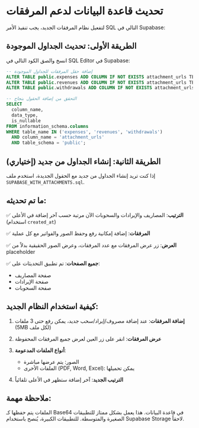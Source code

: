 # تحديث قاعدة البيانات لدعم المرفقات

لتفعيل نظام المرفقات الجديد، يجب تنفيذ الأمر SQL التالي في Supabase:

## الطريقة الأولى: تحديث الجداول الموجودة

انسخ والصق الكود التالي في SQL Editor في Supabase:

```sql
-- إضافة حقل المرفقات للجداول الموجودة
ALTER TABLE public.expenses ADD COLUMN IF NOT EXISTS attachment_urls TEXT;
ALTER TABLE public.revenues ADD COLUMN IF NOT EXISTS attachment_urls TEXT;
ALTER TABLE public.withdrawals ADD COLUMN IF NOT EXISTS attachment_urls TEXT;

-- التحقق من إضافة الحقول بنجاح
SELECT 
  column_name,
  data_type,
  is_nullable
FROM information_schema.columns 
WHERE table_name IN ('expenses', 'revenues', 'withdrawals') 
  AND column_name = 'attachment_urls'
  AND table_schema = 'public';
```

## الطريقة الثانية: إنشاء الجداول من جديد (إختياري)

إذا كنت تريد إنشاء الجداول من جديد مع الحقول الجديدة، استخدم ملف `SUPABASE_WITH_ATTACHMENTS.sql`.

## ما تم تحديثه:

✅ **الترتيب**: المصاريف والإيرادات والسحوبات الآن مرتبة حسب آخر إضافة في الأعلى (استخدام `created_at`)

✅ **المرفقات**: إضافة إمكانية رفع وحفظ الصور والفواتير مع كل عملية

✅ **العرض**: زر عرض المرفقات مع عدد المرفقات، وعرض الصور الحقيقية بدلاً من placeholder

✅ **جميع الصفحات**: تم تطبيق التحديثات على:
- صفحة المصاريف
- صفحة الإيرادات 
- صفحة السحوبات

## كيفية استخدام النظام الجديد:

1. **إضافة المرفقات**: عند إضافة مصروف/إيراد/سحب جديد، يمكن رفع حتى 3 ملفات (5MB لكل ملف)

2. **عرض المرفقات**: انقر على زر العين لعرض جميع المرفقات المحفوظة

3. **أنواع الملفات المدعومة**: 
   - الصور: يتم عرضها مباشرة
   - الملفات الأخرى (PDF, Word, Excel): يمكن تحميلها

4. **الترتيب الجديد**: آخر إضافة ستظهر في الأعلى تلقائياً

## ملاحظة مهمة:
الملفات يتم حفظها كـ Base64 في قاعدة البيانات. هذا يعمل بشكل ممتاز للتطبيقات الصغيرة والمتوسطة. للتطبيقات الكبيرة، يُنصح باستخدام Supabase Storage لاحقاً.
